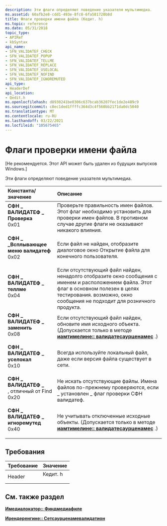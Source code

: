 ```yaml
---
description: Эти флаги определяют поведение указателя мультимедиа.
ms.assetid: 60afb2e8-cdd1-493e-8fc8-6fa581720b8d
title: Флаги проверки имени файла (Кедит. h)
ms.topic: reference
ms.date: 05/31/2018
topic_type:
- APIRef
- kbSyntax
api_name:
- SFN_VALIDATEF_CHECK
- SFN_VALIDATEF_POPUP
- SFN_VALIDATEF_TELLME
- SFN_VALIDATEF_REPLACE
- SFN_VALIDATEF_USELOCAL
- SFN_VALIDATEF_NOFIND
- SFN_VALIDATEF_IGNOREMUTED
api_type:
- HeaderDef
api_location:
- Qedit.h
ms.openlocfilehash: d8930241be0306c637bcab36207fec1de2e489c9
ms.sourcegitcommit: c8ec1ded1ffffc364d3c4f560bb2171da0dc5040
ms.translationtype: MT
ms.contentlocale: ru-RU
ms.lasthandoff: 03/22/2021
ms.locfileid: "105675465"
---
```

# <a name="file-name-validation-flags"></a>Флаги проверки имени файла

\[Не рекомендуется. Этот API может быть удален из будущих выпусков Windows.\]

Эти флаги определяют поведение указателя мультимедиа.



| Константа/значение                                                                                                                                                                                                                                               | Описание                                                                                                                                                                                                                    |
|:-------------------------------------------------------------------------------------------------------------------------------------------------------------------------------------------------------------------------------------------------------------|:-------------------------------------------------------------------------------------------------------------------------------------------------------------------------------------------------------------------------------|
| <span id="SFN_VALIDATEF_CHECK"></span><span id="sfn_validatef_check"></span><dl> <dt>**СФН \_ ВАЛИДАТЕФ \_ Проверка**</dt> <dt>0x01</dt> </dl>                   | Проверьте правильность имен файлов. Этот флаг необходимо установить для проверки имен файлов. В противном случае другие флаги не оказывают никакого влияния.<br/>                                                                                            |
| <span id="SFN_VALIDATEF_POPUP"></span><span id="sfn_validatef_popup"></span><dl> <dt>**СФН \_ \_Всплывающее меню валидатеф**</dt> <dt>0x02</dt> </dl>                   | Если файл не найден, отобразите диалоговое окно Открытие файла для конечного пользователя.<br/>                                                                                                                                         |
| <span id="SFN_VALIDATEF_TELLME"></span><span id="sfn_validatef_tellme"></span><dl> <dt>**СФН \_ ВАЛИДАТЕФ \_ теллме**</dt> <dt>0x04</dt> </dl>                | Если отсутствующий файл найден, ненадолго отобразите окно сообщения с именем и расположением файла. Этот флаг в основном полезен в целях тестирования. возможно, окно сообщения не подходит для розничного продукта.<br/> |
| <span id="SFN_VALIDATEF_REPLACE"></span><span id="sfn_validatef_replace"></span><dl> <dt>**СФН \_ ВАЛИДАТЕФ \_ заменить**</dt> <dt>0x08</dt> </dl>             | Если отсутствующий файл найден, обновите имя исходного объекта. (Допускается только в методе [**иамтимелине:: валидатесаурценамес**](iamtimeline-validatesourcenames.md) .)<br/>                                         |
| <span id="SFN_VALIDATEF_USELOCAL"></span><span id="sfn_validatef_uselocal"></span><dl> <dt>**СФН \_ ВАЛИДАТЕФ \_ уселокал**</dt> <dt>0x10</dt> </dl>          | Всегда используйте локальный файл, даже если версия файла существует в сети.<br/>                                                                                                                                       |
| <span id="SFN_VALIDATEF_NOFIND"></span><span id="sfn_validatef_nofind"></span><dl> <dt>**СФН \_ ВАЛИДАТЕФ \_**</dt> , отличный от Find <dt>0x20</dt> </dl>                | Не искать отсутствующие файлы. Имена файлов по-прежнему проверяются, если \_ установлен \_ флаг проверки СФН валидатеф.<br/>                                                                                                          |
| <span id="SFN_VALIDATEF_IGNOREMUTED"></span><span id="sfn_validatef_ignoremuted"></span><dl> <dt>**СФН \_ ВАЛИДАТЕФ \_ игноремутед**</dt> <dt>0x40</dt> </dl> | Не учитывать отключенные исходные объекты. (Допускается только в методе [**иамтимелине:: валидатесаурценамес**](iamtimeline-validatesourcenames.md) .)<br/>                                                                                |



## <a name="requirements"></a>Требования



| Требование | Значение |
|-------------------|------------------------------------------------------------------------------------|
| Header<br/> | <dl> <dt>Кедит. h</dt> </dl> |



## <a name="see-also"></a>См. также раздел

<dl> <dt>

[**Имедиалокатор:: Финдмедиафиле**](imedialocator-findmediafile.md)
</dt> <dt>

[**Ирендеренгине:: Сетсаурценамевалидатион**](irenderengine-setsourcenamevalidation.md)
</dt> </dl>

 

 




